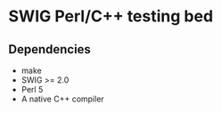 SWIG Perl/C++ testing bed
=========================

Dependencies
------------

- make
- SWIG >= 2.0
- Perl 5
- A native C++ compiler

